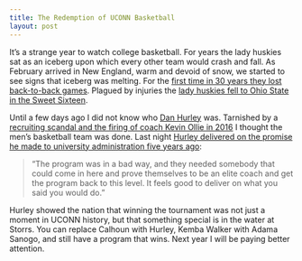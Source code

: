 ```yaml
---
title: The Redemption of UCONN Basketball
layout: post
---
```

It’s a strange year to watch college basketball. For years the lady huskies sat as an iceberg upon which every other team would crash and fall. As February arrived in New England, warm and devoid of snow, we started to see signs that iceberg was melting. For the [first time in 30 years they lost back-to-back games](https://www.espn.com/womens-college-basketball/story/_/id/35619558/no-4-uconn-loses-back-back-games-first-30-years). Plagued by injuries the [lady huskies fell to Ohio State in the Sweet Sixteen](https://www.wsj.com/articles/uconn-womens-basketball-final-four-streak-ends-b39dd7d5).

Until a few days ago I did not know who [Dan Hurley](https://en.wikipedia.org/wiki/Dan_Hurley) was. Tarnished by a [recruiting scandal and the firing of coach Kevin Ollie in 2016](https://www.espn.com/mens-college-basketball/story/_/id/27104017/uconn-gets-2-years-probation-ollie-violations) I thought the men’s basketball team was done. Last night [Hurley delivered on the promise he made to university administration five years ago](https://www.nytimes.com/2023/04/03/sports/ncaabasketball/uconn-wins-championship.html?unlocked_article_code=q-Picqk837MnZWTbGB3pwnFfcIFyc7c4svz6yyzStcOrh77b70hlc8BzLnRw3_riuZDEmr0V0mTl1vJXf3_DoWAqfIj15KcdyguGeaQbD0R8IpuDtDAvf5Yxr0qZTgUJm6bCrQ13GgNtEO6OUJJc2OONPRBLwdKFzOn1w45UnSjHzMr9UXZSuq5MzkDoAVLbRz0BLwGGKusFBj819gAe32h0iX0dapqcpZOalsapKqiYzHnJpevJooS04mf23v3a8Lx08ik4gK1w9zQCrKDa7fnBqb5fGD3xDyKYgD9eMIMuO57_qM36xY2suOkuh5pijAaqdT3rVzNnR8aZWMHM5ZaDoqRNTBmbLxQVefpljQ&smid=url-share):
> “The program was in a bad way, and they needed somebody that could come in here and prove themselves to be an elite coach and get the program back to this level. It feels good to deliver on what you said you would do.”

Hurley showed the nation that winning the tournament was not just a moment in UCONN history, but that something special is in the water at Storrs. You can replace Calhoun with Hurley, Kemba Walker with Adama Sanogo, and still have a program that wins. Next year I will be paying better attention.